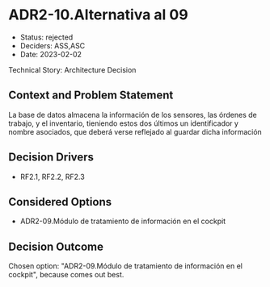 # ADR2-10.Alternativa al 09

* Status: rejected
* Deciders: ASS,ASC
* Date: 2023-02-02

Technical Story: Architecture Decision

## Context and Problem Statement

La base de datos almacena la información de los sensores, las órdenes de trabajo, y el inventario, tieniendo estos dos últimos un identificador y nombre asociados, que deberá verse reflejado al guardar dicha información

## Decision Drivers

* RF2.1, RF2.2, RF2.3

## Considered Options

* ADR2-09.Módulo de tratamiento de información en el cockpit

## Decision Outcome

Chosen option: "ADR2-09.Módulo de tratamiento de información en el cockpit", because comes out best.
